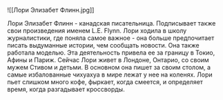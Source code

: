![[Лори Элизабет Флинн.jpg]]

Лори Элизабет Флинн - канадская писательница.
Подписывает также свои произведения именем L.E. Flynn.
Лори ходила в школу журналистики, где поняла самое важное - она больше предпочитает писать выдуманные истории, чем сообщать новости. Она также работала моделью. Эта деятельность привела ее за границу в Токио, Афины и Париж.
Сейчас Лори живет в Лондоне, Онтарио, со своим мужем Стивом и детьми. В основном она пишет за своим столом, а самые избалованные чихуахуа в мире лежат у нее на коленях.
Лори пьет слишком много кофе, фыркает, когда смеется, и определяет время, когда разгадывает кроссворды.